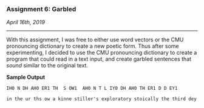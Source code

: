 ### Assignment 6: Garbled

*April 16th, 2019*

---
With this assignment, I was free to either use word vectors or the CMU pronouncing dictionary to create a new poetic form. Thus after some experimenting, I decided to use the CMU pronouncing dictionary to create a program that could read in a text input, and create garbled sentences that *sound* similar to the original text.

**Sample Output**

```
IH0 N DH AH0 ER1 TH  S OW1  AH0 N T L IY0 DH AH0 TH ER1 D D EY1 

in the ur ths ow a kinne stiller's exploratory stoically the third dey 
```
